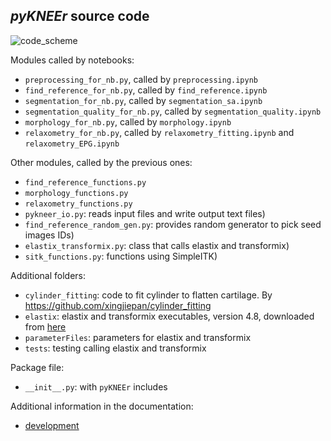 ## *pyKNEEr* source code



![code_scheme](https://sbonaretti.github.io/pyKNEEr/_images/codeScheme.png)

Modules called by notebooks:  
- `preprocessing_for_nb.py`, called by `preprocessing.ipynb`  
- `find_reference_for_nb.py`, called by `find_reference.ipynb`
- `segmentation_for_nb.py`, called by `segmentation_sa.ipynb` 
- `segmentation_quality_for_nb.py`, called by `segmentation_quality.ipynb` 
- `morphology_for_nb.py`, called by `morphology.ipynb`
- `relaxometry_for_nb.py`, called by `relaxometry_fitting.ipynb` and `relaxometry_EPG.ipynb` 

Other modules, called by the previous ones:
- `find_reference_functions.py` 
- `morphology_functions.py`  
- `relaxometry_functions.py`
- `pykneer_io.py`: reads input files and write output text files)
- `find_reference_random_gen.py`: provides random generator to pick seed images IDs) 
- `elastix_transformix.py`: class that calls elastix and transformix)  
- `sitk_functions.py`: functions using SimpleITK)

Additional folders:  
- `cylinder_fitting`: code to fit cylinder to flatten cartilage. By https://github.com/xingjiepan/cylinder_fitting  
- `elastix`: elastix and transformix executables, version 4.8, downloaded from [here](http://elastix.isi.uu.nl/download.php)  
- `parameterFiles`: parameters for elastix and transformix  
- `tests`: testing calling elastix and transformix

Package file:  
- `__init__.py`: with `pyKNEEr` includes

Additional information in the documentation:
- [development](https://sbonaretti.github.io/pyKNEEr/development.html)
